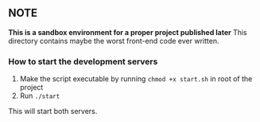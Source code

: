 ## NOTE
**This is a sandbox environment for a proper project published later** This directory contains maybe the worst front-end code ever written.

### How to start the development servers
1. Make the script executable by running `chmod +x start.sh` in root of the project
2. Run `./start`

This will start both servers.
